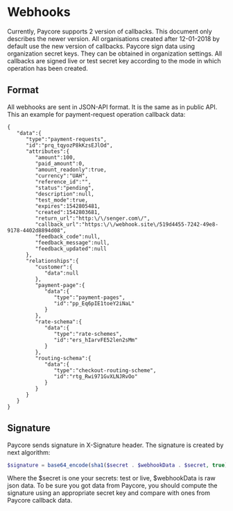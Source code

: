 # Webhooks

Currently, Paycore supports 2 version of callbacks. This document only describes the newer version. All organisations created after 12-01-2018 by default use the new version of callbacks. Paycore sign data using organization secret keys. They can be obtained in organization settings. All callbacks are signed live or test secret key according to the mode in which operation has been created.

## Format
All webhooks are sent in JSON-API format. It is the same as in public API. This an example for payment-request operation callback data:

```
{
   "data":{
      "type":"payment-requests",
      "id":"prq_tqyozP8kKzsEJlOd",
      "attributes":{
         "amount":100,
         "paid_amount":0,
         "amount_readonly":true,
         "currency":"UAH",
         "reference_id":"",
         "status":"pending",
         "description":null,
         "test_mode":true,
         "expires":1542805481,
         "created":1542803681,
         "return_url":"http:\/\/senger.com\/",
         "callback_url":"https:\/\/webhook.site\/519d4455-7242-49e8-9178-4402d8894d08",
         "feedback_code":null,
         "feedback_message":null,
         "feedback_updated":null
      },
      "relationships":{
         "customer":{
            "data":null
         },
         "payment-page":{
            "data":{
               "type":"payment-pages",
               "id":"pp_Eq6pIE1toeY2iNaL"
            }
         },
         "rate-schema":{
            "data":{
               "type":"rate-schemes",
               "id":"ers_hIarvFE52len2sMm"
            }
         },
         "routing-schema":{
            "data":{
               "type":"checkout-routing-scheme",
               "id":"rtg_Rwi971GvXLNJRvOo"
            }
         }
      }
   }
}
```

## Signature

 Paycore sends signature in X-Signature header. The signature is created by next algorithm:

```php
$signature = base64_encode(sha1($secret . $webhookData . $secret, true));
```
Where the $secret is one your secrets: test or live, $webhookData is raw json data. To be sure you got data from Paycore, you should compute the signature using an appropriate secret key and compare with ones from Paycore callback data.
